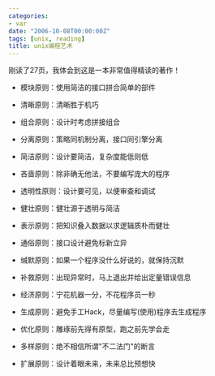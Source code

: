 ```yaml
---
categories:
- var
date: "2006-10-08T00:00:00Z"
tags: [unix, reading]
title: unix编程艺术
---
```


刚读了27页，我体会到这是一本非常值得精读的著作！

- 模块原则：使用简洁的接口拼合简单的部件

- 清晰原则：清晰胜于机巧

- 组合原则：设计时考虑拼接组合

- 分离原则：策略同机制分离，接口同引擎分离

- 简洁原则：设计要简洁，复杂度能低则低

- 吝啬原则：除非确无他法，不要编写庞大的程序

- 透明性原则：设计要可见，以便审查和调试

- 健壮原则：健壮源于透明与简洁

- 表示原则：把知识叠入数据以求逻辑质朴而健壮

- 通俗原则：接口设计避免标新立异

- 缄默原则：如果一个程序没什么好说的，就保持沉默

- 补救原则：出现异常时，马上退出并给出定量错误信息

- 经济原则：宁花机器一分，不花程序员一秒

- 生成原则：避免手工Hack，尽量编写(使用)程序去生成程序

- 优化原则：雕琢前先得有原型，跑之前先学会走

- 多样原则：绝不相信所谓"不二法门"的断言

- 扩展原则：设计着眼未来，未来总比预想快
